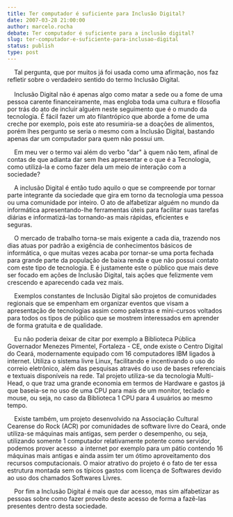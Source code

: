 ```yaml
---
title: Ter computador é suficiente para Inclusão Digital?
date: 2007-03-28 21:00:00
author: marcelo.rocha
debate: Ter computador é suficiente para a inclusão digital? 
slug: ter-computador-e-suficiente-para-inclusao-digital
status: publish 
type: post
---
```


    Tal pergunta, que por muitos já foi usada como uma afirmação, nos faz refletir sobre o verdadeiro sentido do termo Inclusão Digital.          
      
    Inclusão Digital não é apenas algo como matar a sede ou a fome de uma pessoa carente financeiramente, mas engloba toda uma cultura e filosofia por trás do ato de incluir alguém neste seguimento que é o mundo da tecnologia. É fácil fazer um ato filantrópico que aborde a fome de uma creche por exemplo, pois este ato resumiria-se a doações de alimentos, porém lhes pergunto se seria o mesmo com a Inclusão Digital, bastando apenas dar um computador para quem não possui um.          
  
    Em meu ver o termo vai além do verbo "dar" à quem não tem, afinal de contas de que adianta dar sem lhes apresentar e o que é a Tecnologia, como utilizá-la e como fazer dela um meio de interação com a sociedade?          
  
    A inclusão Digital é então tudo aquilo o que se compreende por tornar parte integrante da sociedade que gira em torno da tecnologia uma pessoa ou uma comunidade por inteiro. O ato de alfabetizar alguém no mundo da informática apresentando-lhe ferramentas úteis para facilitar suas tarefas diárias e informatizá-las tornando-as mais rápidas, eficientes e seguras.          
  
    O mercado de trabalho torna-se mais exigente a cada dia, trazendo nos dias atuas por padrão a exigência de conhecimentos básicos de informática, o que muitas vezes acaba por tornar-se uma porta fechada para grande parte da população de baixa renda e que não possui contato com este tipo de tecnologia. E é justamente este o público que mais deve ser focado em ações de Inclusão Digital, tais ações que felizmente vem crescendo e aparecendo cada vez mais.          
  
    Exemplos constantes de Inclusão Digital são projetos de comunidades regionais que se empenham em organizar eventos que visam a apresentação de tecnologias assim como palestras e mini-cursos voltados para todos os tipos de público que se mostrem interessados em aprender de forma gratuita e de qualidade.          
  
    Eu não poderia deixar de citar por exemplo a Biblioteca Pública Governador Menezes Pimentel, Fortaleza - CE, onde existe o Centro Digital do Ceará, modernamente equipado com 16 computadores IBM ligados à internet. Utiliza o sistema livre Linux, facilitando e incentivando o uso do correio eletrônico, além das pesquisas através do uso de bases referenciais e textuais disponíveis na rede. Tal projeto utiliza-se da tecnologia Multi-Head, o que traz uma grande economia em termos de Hardware e gastos já que baseia-se no uso de uma CPU para mais de um monitor, teclado e mouse, ou seja, no caso da Biblioteca 1 CPU para 4 usuários ao mesmo tempo.          
  
    Existe também, um projeto desenvolvido na Associação Cultural Cearense do Rock (ACR) por comunidades de software livre do Ceará, onde utiliza-se máquinas mais antigas, sem perder o desempenho, ou seja, utilizando somente 1 computador relativamente potente como servidor, podemos prover acesso  a internet por exemplo para um pátio contendo 16 máquinas mais antigas e ainda assim ter um ótimo aproveitamento dos recursos computacionais. O maior atrativo do projeto é o fato de ter essa estrutura montada sem os típicos gastos com licença de Softwares devido ao uso dos chamados Softwares Livres.          
  
    Por fim a Inclusão Digital é mais que dar acesso, mas sim alfabetizar as pessoas sobre como fazer proveito deste acesso de forma a fazê-las presentes dentro desta sociedade.   

